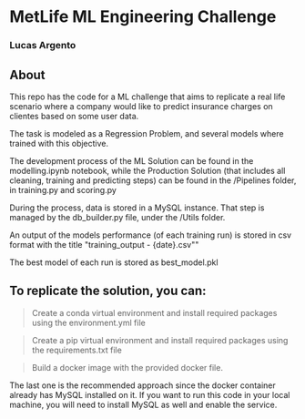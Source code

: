 # MetLife ML Engineering Challenge

### Lucas Argento

## About

This repo has the code for a ML challenge that aims to replicate a real life scenario where a company would like to predict insurance charges on clientes based on some user data.

The task is modeled as a Regression Problem, and several models where trained with this objective. 

The development process of the ML Solution can be found in the modelling.ipynb notebook, while the Production Solution (that includes all cleaning, training and predicting steps) can be found in the /Pipelines folder, in training.py and scoring.py

During the process, data is stored in a MySQL instance. That step is managed by the db_builder.py file, under the /Utils folder. 

An output of the models performance (of each training run) is stored in csv format with the title "training_output - {date}.csv""

The best model of each run is stored as best_model.pkl

## To replicate the solution, you can:

> Create a conda virtual environment and install required packages using the environment.yml file

> Create a pip virtual environment and install required packages using the requirements.txt file

> Build a docker image with the provided docker file. 

The last one is the recommended approach since the docker container already has MySQL installed on it. If you want to run this code in your local machine, you will need to install MySQL as well and enable the service.




